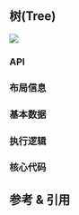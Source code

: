 ## 树(Tree)

![](https://img.sz-p.cn/d3Layout-cluster.png)

### API
### 布局信息
### 基本数据
### 执行逻辑
### 核心代码

## 参考 & 引用
